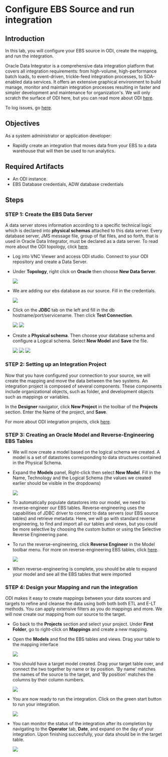 # Configure EBS Source and run integration

## Introduction

In this lab, you will configure your EBS source in ODI, create the mapping, and run the integration.

Oracle Data Integrator is a comprehensive data integration platform that covers all integration requirements: from high-volume, high-performance batch loads, to event-driven, trickle-feed integration processes, to SOA-enabled data services. It offers an extensive graphical environment to build manage, monitor and maintain integration processes resulting in faster and simpler development and maintenance for organization's. We will only scratch the surface of ODI here, but you can read more about ODI [here](https://docs.oracle.com/cd/E17904_01/integrate.1111/e12641/overview.htm#ODIGS111).

<!---To log issues and view the Lab Guide source, go to the [github oracle](https://github.com/oracle/learning-library/issues/new) repository.-->

To log issues, go [here]().

## Objectives

As a system administrator or application developer:

- Rapidly create an integration that moves data from your EBS to a data warehouse that will then be used to run analytics.

## Required Artifacts

- An ODI instance.
- EBS Database credentials, ADW database credentials

## Steps

### STEP 1: Create the EBS Data Server

A data server stores information according to a specific technical logic which is declared into **physical schemas** attached to this data server. Every database server, JMS message file, group of flat files, and so forth, that is used in Oracle Data Integrator, must be declared as a data server. To read more about the ODI topology, click [here](https://docs.oracle.com/middleware/1212/odi/ODIDG/setup_topology.htm#ODIDG171).

-  Log into VNC Viewer and access ODI studio. Connect to your ODI repository and create a Data Server.

-  Under **Topology**, right click on **Oracle** then choose **New Data Server**.

    ![](./images/Lab200/newdataserver.png " ")

- We are adding our ebs database as our source. Fill in the credentials.

    ![](./images/Lab200/ebssource.png " ")

- Click on the **JDBC** tab on the left and fill in the db hostname/port/servicename. Then click **Test Connection**.

    ![](./images/Lab200/ebsdbconn.png " ")
    ![](./images/Lab200/testconnection.png " ")

- Create a **Physical schema**. Then choose your database schema and configure a Logical schema. Select **New Model** and **Save** the file.

    ![](./images/Lab200/physicalschema.png " ")
    ![](./images/Lab200/physicalschema2.png " ")
    ![](./images/Lab200/logicalschema.png " ")


### STEP 2: Setting up an Integration Project

Now that you have configured your connection to your source, we will create the mapping and move the data between the two systems. An integration project is composed of several components. These components include organizational objects, such as folder, and development objects such as mappings or variables.

In the **Designer** navigator, click **New Project** in the toolbar of the **Projects** section. Enter the Name of the project, and **Save**.

For more about ODI integration projects, click [here](https://docs.oracle.com/middleware/1212/odi/ODIDG/projects.htm#ODIDG311).


### STEP 3: Creating an Oracle Model and Reverse-Engineering EBS Tables

- We will now create a model based on the logical schema we created. A model is a set of datastores corresponding to data structures contained in the Physical Schema.

- Expand the **Models** panel, Right-click then select **New Model**. Fill in the Name, Technology and the Logical Schema (the values we created earlier should be visible in the dropdowns)

    ![](./images/Lab200/createmodel.png " ")

- To automatically populate datastores into our model, we need to reverse-engineer our EBS tables. Reverse-engineering uses the capabilities of JDBC driver to connect to data servers (our EBS source tables) and retrieve metadata. Here, we will go with standard reverse engineering, to find and import all our tables and views, but you could be more selective by choosing the custom button or using the Selective Reverse Engineering pane.
- To run the reverse-engineering, click **Reverse Engineer** in the Model toolbar menu.
For more on reverse-engineering EBS tables, click [here](https://docs.oracle.com/middleware/1212/odi/ODIAA/oracle_ebiz_suite.htm#ODIAA556).

    ![](./images/Lab200/reverseeng.png " ")

- When reverse-engineering is complete, you should be able to expand your model and see all the EBS tables that were imported


### STEP 4: Design your Mapping and run the integration

ODI makes it easy to create mappings between your data sources and targets to refine and cleanse the data using both both both ETL and E-LT methods. You can apply extensive filters as you do mappings and more.
We will now create our mapping from our source to the target.

- Go back to the **Projects** section and select your project. Under **First Folder**, go to right-click on **Mappings** and create a new mapping.
- Open the **Models** and find the EBS tables and views. Drag your table to the mapping interface
    
    ![](./images/Lab200/mappings1.png " ")

- You should have a target model created. Drag your target table over, and connect the two together by name or by position. 'By name' matches the names of the source to the target, and 'By position' matches the columns by their column numbers.

    ![](./images/Lab200/mappings2.png " ")

- You are now ready to run the integration. Click on the green start button to run your integration.

    ![](./images/Lab200/run.png " ")

- You can monitor the status of the integration after its completion by navigating to the **Operator** tab, **Date**, and expand on the day of your integration. Upon finishing succesfully, your data should be in the target table.

    ![](./images/Lab200/monitor.png " ")

